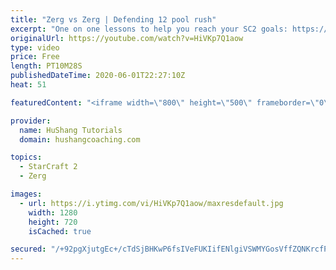 ```yaml
---
title: "Zerg vs Zerg | Defending 12 pool rush"
excerpt: "One on one lessons to help you reach your SC2 goals: https://www.hushangcoaching.com ------------------------------------------------------------------------------------------------------- In this guide we take a look at how to defend one of the most infamous \"zerg rushes\" in sc2: the 12 pool. This rush"
originalUrl: https://youtube.com/watch?v=HiVKp7Q1aow
type: video
price: Free
length: PT10M28S
publishedDateTime: 2020-06-01T22:27:10Z
heat: 51

featuredContent: "<iframe width=\"800\" height=\"500\" frameborder=\"0\" src=\"https://www.youtube.com/embed/HiVKp7Q1aow\" allow=\"accelerometer; autoplay; encrypted-media; gyroscope; picture-in-picture\" allowfullscreen></iframe>"

provider:
  name: HuShang Tutorials
  domain: hushangcoaching.com

topics:
  - StarCraft 2
  - Zerg

images:
  - url: https://i.ytimg.com/vi/HiVKp7Q1aow/maxresdefault.jpg
    width: 1280
    height: 720
    isCached: true

secured: "/+92pgXjutgEc+/cTdSjBHKwP6fsIVeFUKIifENlgiVSWMYGosVffZQNKrcfPQJy2IyG2Hn+TA4ubbGqlMMlYlXgR48uZhkyjyS/xnK6fL/MNZQ5nQR1tyBTg9KUNp47UPzukQNel7dLTIF+KZwl0At/+BGnLcLFsOSfnL2i9xTZ/OTFMGCN9NpFkZXMMidZhQNXxaAoOTpRlEsAFUAIfBwzPAVX34rNFwgC2ruOco+EFoZ5kMDdNKT2GZXYA4rJA4BiLlPjpxlV6phOcyl2yqDcY1dTrjN8FMUmR9Dk6GHY0xS0lfRHCJkr2W0ZreZW2PpugHTgMcQlBXJHkeMAB9NjbMkyllRGuj3JJqSKQvCqWGiVocQi8inKAJZTWNSWtDlJ+fkxigk24zaTmDrjgdRl7SggVGeryN0zP+B98so=;M8GJXKjXv7Z2j5SAGdJpHg=="
---
```


